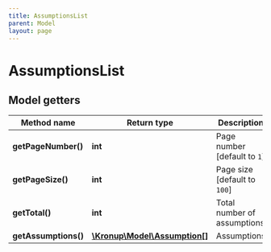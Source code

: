 ```yaml
---
title: AssumptionsList
parent: Model
layout: page
---
```


# AssumptionsList

## Model getters

Method name | Return type | Description
------------ | ------------- | -------------
**getPageNumber()** | **int** | Page number   [default to `1`]
**getPageSize()** | **int** | Page size   [default to `100`]
**getTotal()** | **int** | Total number of assumptions
**getAssumptions()** | [**\Kronup\Model\Assumption[]**](../Assumption) | Assumptions

